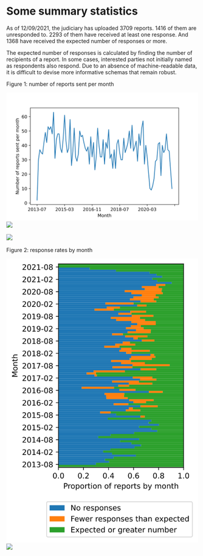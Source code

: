 
# Some summary statistics

As of 12/09/2021, the judiciary
has uploaded 3709
reports. 
1416
of them are unresponded to.
2293 
of them have received at least one response. And
1368
have received the expected number of responses or more.

The expected number of responses is calculated by finding the number
of recipients of a report. In some cases, interested parties not
initially named as respondents also respond. Due to an absence of
machine-readable data, it is difficult to devise more informative schemas
that remain robust.

Figure 1: number of reports sent per month

![Number of reports sent per month](./reports-per-month.svg)
<img src="https://github.com/georgiarichards/georgiarichards.github.io/blob/master/data/reports-per-month.svg">

<object data="https://github.com/georgiarichards/georgiarichards.github.io/blob/master/data/reports-per-month.svg" type="image/svg+xml">
  <img src="https://github.com/georgiarichards/georgiarichards.github.io/blob/master/data/reports-per-month.png" />
</object>

Figure 2: response rates by month

![Response rates by month](./responses-over-time.svg)
<img src="https://github.com/georgiarichards/georgiarichards.github.io/blob/master/data/responses-over-time.svg">

